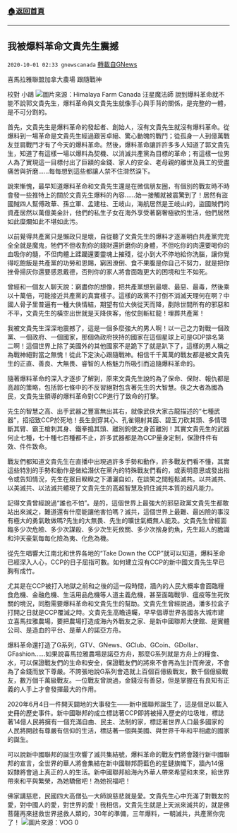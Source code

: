 ###  [:house:返回首頁](https://github.com/ourhimalayas/txt)
---

## 我被爆料革命文貴先生震撼
`2020-10-01 02:33 gnewscanada` [轉載自GNews](https://gnews.org/zh-hant/394409/)

喜馬拉雅聯盟加拿大農場   跟隨戰神

校對   小鷗
![]()![](https://s3.amazonaws.com/gnews-media-offload/wp-content/uploads/2020/10/01022421/555.png)圖片來源：Himalaya Farm Canada 汪星魔法師
說到爆料革命就不能不說郭文貴先生，爆料革命與文貴先生就像手心與手背的關係，是完整的一體，是不可分割的。

首先，文貴先生是爆料革命的發起者、創始人，沒有文貴先生就沒有爆料革命。從爆料到一場革命是文貴先生經過艱苦卓絕、驚心動魄的戰鬥；從孤身一人到億萬戰友並肩戰鬥才有了今天的爆料革命。然後，爆料革命讓許許多多人知道了郭文貴先生，知道了有這樣一場以爆料為契機、以消滅共產黨為目標的革命；有這樣一位男人為了實現這一目標付出了巨額的金錢、家人的安全、老母親的離世及員工的受盡痛苦與折磨……每每想到這些都讓人禁不住潸然淚下。

說來慚愧，最早知道爆料革命和文貴先生還是在微信朋友圈，有個別的戰友時不時會發一些推特上的關於文貴先生爆料的內容……始一接觸就被震驚到了！居然有盜國賊四人幫傅政華、孫立軍、孟建柱、王岐山，海航居然是王岐山的，盜國賊們的資產居然以萬億美金計，他們的私生子女在海外享受著窮奢極欲的生活，他們居然如此糜爛如此不堪如此污。

以前覺得共產黨只是懶政只是壞，自從聽了文貴先生的爆料才逐漸明白共產黨完完全全就是魔鬼，牠們不但收割你的錢財還折磨你的身體，不但吃你的肉還要喝你的血吸你的髓，不但肉體上蹂躪還要靈魂上摧殘，從小到大不停地給你洗腦，讓你覺得吃飽飯是共產黨的功勞和恩賜，窮困潦倒、食不果腹是你自己不努力，就是把你挫骨揚灰你還要感恩戴德，否則你的家人將會面臨更大的困境和生不如死。

曾經和一個友人聊天說：窮盡你的想像，把共產黨想到最壞、最惡、最毒，然後乘以十萬倍，可能接近共產黨的真實樣子。這樣的政黨不打倒不消滅天理何在啊？中國人骨子里普遍有一種大俠情結，期望有位大俠從天而降，剷除世間所有的邪惡和不平，文貴先生的橫空出世就是天降俠客，他仗劍斬紅龍！埋葬共產黨！

我被文貴先生深深地震撼了，這是一個多麼強大的男人啊！以一己之力對戰一個政黨、一個政府、一個國家，那個偽政府挾持的國家在這個星球上可是GDP排名第二啊！這個世界上除了美國外的其他國家不是跪下了就是趴下了，這樣的男人稱之為戰神絕對當之無愧！從此下定決心跟隨戰神。相信千千萬萬的戰友都是被文貴先生的正直、善良、大無畏、睿智的人格魅力所吸引而追隨爆料革命的。

隨著爆料革命的深入才逐步了解到，原來文貴先生說的為了保命、保財、報仇都是高超的策略，包括郭七條中的不反習絕對包含著先生的大智慧。俠之大者為國為民，文貴先生領導的爆料革命對CCP進行了致命的打擊。

先生的智慧之高、出手武器之豐富無出其右，就像武俠大家古龍描述的“七種武器”，招招致CCP於死地！長生劍穿其心、孔雀翎射其面、碧玉刀砍其頭、多情環斷其臂、霸王槍刺其身、鐵拳搗其頭、離別鉤使之身首離別！其實文貴先生的武器何止七種，七十種七百種都不止，許多武器都是為CCP量身定制，保證件件有效、件件致命。

戰友們都知道文貴先生在直播中出現過許多手勢和動作，許多戰友們看不懂，其實這些特別的手勢和動作是做給潛伏在黨內的特殊戰友們看的，或表明意思或發出指令或告知情況，先生在眾目睽睽之下瀟灑自如，在談笑之間輕鬆滅共。以共滅共、以美滅共、以法滅共體現了文貴先生的高超智慧及抓住滅共本質的超凡能力。

記得文貴曾經說過“誰也不怕”。是的，這個世界上最強大的邪惡政黨文貴先生都敢站出來滅之，難道還有什麼能讓他害怕嗎？滅共，這個世界上最難、最凶險的事沒有極大的勇氣敢做嗎?先生的大無畏、先生的曠世氣概無人能及。文貴先生曾經面臨多少次危險、多少次謀殺、多少次生死攸關、多少次捨身釣魚，先生超人的膽識和沖天豪氣每每化險為夷、化危為機。

從先生唱響大江南北和世界各地的“Take Down the CCP”就可以知道，爆料革命已經深入人心，CCP的日子屈指可數。如何建立沒有CCP的新中國文貴先生早已胸有成竹。

尤其是在CCP被打入地獄之前和之後的這一段時間，牆內的人民大概率會面臨糧食危機、金融危機、生活用品危機等人道主義危機，甚至面臨戰爭、瘟疫等生死攸關的境況，同胞需要爆料革命和文貴先生的幫助。文貴先生曾經說過，潘多拉盒子打開之日就是CCP覆滅之時。文貴先生高瞻遠矚，早早倡導世界各國各大城市建立喜馬拉雅農場，要把農場打造成海內外戰友之家、是新中國聯邦大使館、是實體公司、是造血的平台、是華人的諾亞方舟。

爆料革命還打造了G系列，GTV、GNews、GClub、GCoin、GDollar、GFashion……如果說喜馬拉雅農場是諾亞方舟，那麼G系列就是方舟上的糧食、水，可以保證戰友們的生命和安全，保證戰友們的將來不會再為生計而奔波，不會為了金錢而放下尊嚴。不誇張地說G系列會造就上百個百億級戰友，數千個億級戰友，數万個千萬級戰友。一位戰友曾說過，金錢沒有善惡，但是掌握在有良知有正義的人手上才會發揮最大的作用。

2020年6月4日一件開天闢地的大事發生——新中國聯邦誕生了，這是個足以載入史冊的歷史事件。新中國聯邦的成立標誌著CCP即將被掃入歷史的垃圾堆，標誌著14億人民將擁有一個充滿自由、民主、法制的家，標誌著世界人口最多國家的人民將開啟有尊嚴有信仰的生活，標誌著一個與美國、與世界千年和平相處的國家的誕生。

可以說新中國聯邦的誕生吹響了滅共集結號，爆料革命的戰友們將會踐行新中國聯邦的宣言，全世界的華人將會集結在新中國聯邦蔚藍色的星鏈旗幟下，牆內14億奴隸將會過上真正的人的生活。新中國聯邦給海內外華人帶來希望和未來，給世界帶來和平與繁榮，為她驕傲吧！為她祝福吧！

佛家講慈悲，民國四大高僧弘一大師說慈悲就是愛。文貴先生心中充滿了對戰友的愛，對中國人的愛，對世界的愛！我相信，文貴先生就是上天派來滅共的，就是佛菩薩再來拯救世界拯救人類的，30年的準備，三年爆料，一朝滅共，共產黨你完了！
![]()![](https://s3.amazonaws.com/gnews-media-offload/wp-content/uploads/2020/10/01022514/14_D_2020829-1.jpg)圖片來源：VOG
0
